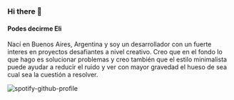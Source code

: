 ### Hi there 👋
#### Podes decirme Eli
Nací en Buenos Aires, Argentina y soy un desarrollador con un fuerte interes en proyectos desafiantes a nivel creativo. 
Creo que en el fondo lo que hago es solucionar problemas y creo también que el estilo minimalista puede ayudar a reducir el ruido y ver con mayor gravedad el hueso de sea cual sea la cuestión a resolver.

![spotify-github-profile](https://spotify-github-profile.vercel.app/api/view?uid=elianbarci&cover_image=true&theme=novatorem&bar_color=53b14f&bar_color_cover=true)

<!--
**elianbarci/elianbarci** is a ✨ _special_ ✨ repository because its `README.md` (this file) appears on your GitHub profile.

Here are some ideas to get you started:

- 🔭 I’m currently working on ...
- 🌱 I’m currently learning ...
- 👯 I’m looking to collaborate on ...
- 🤔 I’m looking for help with ...
- 💬 Ask me about ...
- 📫 How to reach me: ...
- 😄 Pronouns: ...
- ⚡ Fun fact: ...
-->
